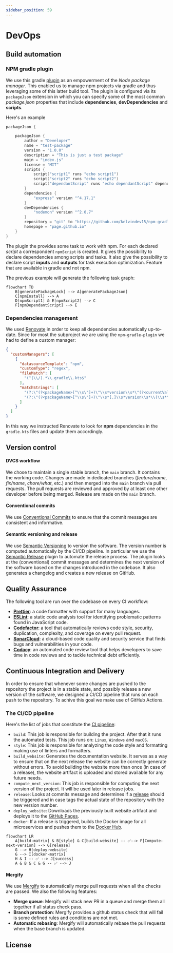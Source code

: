 ```yaml
---
sidebar_position: 59
---
```


# DevOps

## Build automation

### NPM gradle plugin

We use this gradle [plugin](https://github.com/kelvindev15/npm-gradle-plugin) as an empowerment of the *Node package manager*.
This enabled us to manage npm projects via gradle and thus leveraging some of this latter build tool. The plugin is configured
via its `packageJson` extension in which you can specify some of the most common *package.json* properties that include 
**dependencies**, **devDependencies** and **scripts**.

Here's an example

```kotlin
packageJson {

    packageJson {
        author = "Developer"
        name = "test-package"
        version = "1.0.0"
        description = "This is just a test package"
        main = "index.js"
        license = "MIT"
        scripts {
            script("script1" runs "echo script1")
            script("script2" runs "echo script2")
            script("dependantScript" runs "echo dependantScript" dependingOn listOf(npmScript("script2")))
        }
        dependencies {
            "express" version "^4.17.1"
        }
        devDependencies {
            "nodemon" version "^2.0.7"
        }
        repository = "git" to "https://github.com/kelvindev15/npm-gradle-plugin"
        homepage = "page.github.io"
    }
}
```
The plugin the provides some task to work with npm. For each declared *script* a correspondent `npmScript` is created.
It gives the possibility to declare dependencies among scripts and tasks. It also give the possibility to declare script **inputs** and
**outputs** for task execution optimization. Feature that are available in gradle and not npm.

The previous example will generate the following task graph:

```mermaid
flowchart TD
    B[generatePackageLock] --> A[generatePackageJson]
    C[npmInstall] --> A
    D[npmScript1] & E[npmScript2] --> C
    F[npmDependantScript] --> E
```

### Dependencies management

We used [Renovate](https://docs.renovatebot.com/) in order to keep all dependencies automatically up-to-date.
Since for most the subproject we are using the `npm-gradle-plugin` we had to define a custom manager:

```json
{
  "customManagers": [
    {
      "datasourceTemplate": "npm",
      "customType": "regex",
      "fileMatch": [
        "(^|\\/).*\\.gradle\\.kts$"
      ],
      "matchStrings": [
        "(?:\"(?<packageName>[^\\s\"]+)\"\\s*version\\s*\"(?<currentValue>.+)\")",
        "(?:\"(?<packageName>[^\\s\"]+)\"\\s*[.]\\s*version\\s*\\(\\s*\"(?<currentValue>.+)\"\\s*\\))"
      ]
    }
  ]
}
```

In this way we instructed Renovate to look for **npm** dependencies in the `gradle.kts` files and update them accordingly.

## Version control

#### DVCS workflow

We chose to maintain a single stable branch, the `main` branch. It contains the working code. 
Changes are made in dedicated branches (*feature/name*, *fix/name*, *chore/what*, etc.) and then merged into the `main` 
branch via pull requests. The pull requests are reviewed and approved by at least one other developer before being merged.
Release are made on the `main` branch.

#### Conventional commits

We use [Conventional Commits](https://www.conventionalcommits.org/en/v1.0.0/) to ensure that the commit messages are consistent and informative.

#### Semantic versioning and release

We use [Semantic Versioning](https://semver.org/) to version the software. 
The version number is computed automatically by the CI/CD pipeline. In particular we use 
the [Semantic Release](https://github.com/semantic-release/semantic-release) plugin to automate the release process. The
plugin looks at the (conventional) commit messages and determines the next version of the software based on the changes introduced in the codebase.
It also generates a changelog and creates a new release on GitHub.


## Quality Assurance

The following tool are run over the codebase on every CI workflow:

* [**Prettier**](https://prettier.io/): a code formatter with support for many languages.
* [**ESLint**](https://eslint.org/): a static code analysis tool for identifying problematic patterns found in JavaScript code.
* [**Codefactor**](https://www.codefactor.io/): a tool that automatically reviews code style, security, duplication, complexity, and coverage on every pull request.
* [**SonarCloud**](https://www.sonarsource.com/products/sonarcloud/): a cloud-based code quality and security service that finds bugs and vulnerabilities in your code.
* [**Codacy**](https://www.codacy.com/): an automated code review tool that helps developers to save time in code reviews and to tackle technical debt efficiently.

## Continuous Integration and Delivery

In order to ensure that whenever some changes are pushed to the repository the project is in a stable state, and possibly release a new version
of the software, we designed a CI/CD pipeline that runs on each push to the repository. To achive this goal we make use of GitHub Actions.

### The CI/CD pipeline

Here's the list of jobs that constitute the [CI pipeline](https://github.com/revue-org/revue/blob/main/.github/workflows/CI-CD.yml):

- `build`: This job is responsible for building the project. After that it runs the automated tests. 
This job runs on: `Linux`, `Windows` and `macOS`.
- `style`: This job is responsible for analyzing the code style and formatting making use of linters and formatters.
- `build_website`: Generates the documentation website. It serves as a way to ensure that on the next release the 
website can be correctly generate without errors. To avoid building the website more than once (in case of a release), 
the website artifact is uploaded and stored available for any future needs.
- `compute_next_version`: This job is responsible for computing the next version of the project. It will be used later in release jobs.
- `release`: Looks at commits message and determines if a [release](https://github.com/revue-org/revue/releases) should be triggered and in case tags the actual state of the repository with the new version number.
- `deploy_website`: Downloads the previously built website artifact and deploys it to the [GitHub Pages](https://revue-org.github.io/revue/).
- `docker`: If a release is triggered, builds the Docker image for all microservices and pushes them to the [Docker Hub](https://hub.docker.com/u/letsdothisshared).

```mermaid
flowchart LR
    A[build-matrix] & B[style] & C[build-website] -- ✅--> F[Compute-next-version] --> G[release]
    G --> H[deploy-website]
    G --> I[docker-matrix]
    H & I -- ✅ --> J[success]
    A & B & C & G -- ✅ --> J
```

#### Mergify

We use [Mergify](https://mergify.io/) to automatically merge pull requests when all the checks are passed. 
We also the following features:

* **Merge queue**: Mergify will stack new PR in a queue and merge them all together if all status check pass.
* **Branch protection**: Mergify provides a github status check that will fail is some defined rules and conditions are not met.
* **Automatic rebasing**: Mergify will automatically rebase the pull requests when the base branch is updated.

## License
